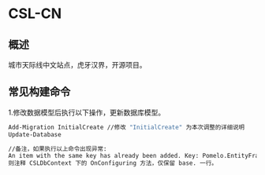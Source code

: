 # CSL-CN

## 概述

城市天际线中文站点，虎牙汉界，开源项目。

## 常见构建命令

1.修改数据模型后执行以下操作，更新数据库模型。

```cmd
Add-Migration InitialCreate //修改 "InitialCreate" 为本次调整的详细说明
Update-Database

//备注，如果执行以上命令出现异常:
An item with the same key has already been added. Key: Pomelo.EntityFrameworkCore.MySql.Infrastructure.Internal.MySqlOptionsExtension
则注释 CSLDbContext 下的 OnConfiguring 方法，仅保留 base. 一行。

```
